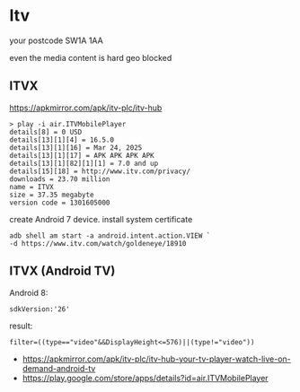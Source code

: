 # Itv

your postcode
SW1A 1AA

even the media content is hard geo blocked

## ITVX

https://apkmirror.com/apk/itv-plc/itv-hub

~~~
> play -i air.ITVMobilePlayer
details[8] = 0 USD
details[13][1][4] = 16.5.0
details[13][1][16] = Mar 24, 2025
details[13][1][17] = APK APK APK APK
details[13][1][82][1][1] = 7.0 and up
details[15][18] = http://www.itv.com/privacy/
downloads = 23.70 million
name = ITVX
size = 37.35 megabyte
version code = 1301605000
~~~

create Android 7 device. install system certificate

~~~
adb shell am start -a android.intent.action.VIEW `
-d https://www.itv.com/watch/goldeneye/18910
~~~

## ITVX (Android TV)

Android 8:

~~~
sdkVersion:'26'
~~~

result:

~~~
filter=((type=="video"&&DisplayHeight<=576)||(type!="video"))
~~~

- https://apkmirror.com/apk/itv-plc/itv-hub-your-tv-player-watch-live-on-demand-android-tv
- https://play.google.com/store/apps/details?id=air.ITVMobilePlayer
